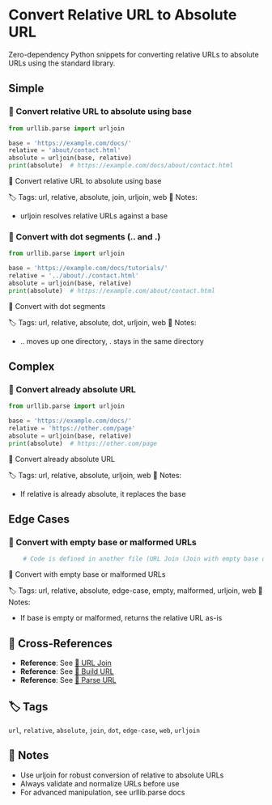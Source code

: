 # Convert Relative URL to Absolute URL

Zero-dependency Python snippets for converting relative URLs to absolute URLs using the standard library.

## Simple

### 🧩 Convert relative URL to absolute using base

```python
from urllib.parse import urljoin

base = 'https://example.com/docs/'
relative = 'about/contact.html'
absolute = urljoin(base, relative)
print(absolute)  # https://example.com/docs/about/contact.html
```

📂 Convert relative URL to absolute using base

🏷️ Tags: url, relative, absolute, join, urljoin, web
📝 Notes:
- urljoin resolves relative URLs against a base

### 🧩 Convert with dot segments (.. and .)

```python
from urllib.parse import urljoin

base = 'https://example.com/docs/tutorials/'
relative = '../about/./contact.html'
absolute = urljoin(base, relative)
print(absolute)  # https://example.com/about/contact.html
```

📂 Convert with dot segments

🏷️ Tags: url, relative, absolute, dot, urljoin, web
📝 Notes:
- .. moves up one directory, . stays in the same directory

## Complex

### 🧩 Convert already absolute URL

```python
from urllib.parse import urljoin

base = 'https://example.com/docs/'
relative = 'https://other.com/page'
absolute = urljoin(base, relative)
print(absolute)  # https://other.com/page
```

📂 Convert already absolute URL

🏷️ Tags: url, relative, absolute, urljoin, web
📝 Notes:
- If relative is already absolute, it replaces the base

## Edge Cases

### 🧩 Convert with empty base or malformed URLs

```python
    # Code is defined in another file (URL Join (Join with empty base or malformed URLs)) cited below
```

📂 Convert with empty base or malformed URLs

🏷️ Tags: url, relative, absolute, edge-case, empty, malformed, urljoin, web
📝 Notes:
- If base is empty or malformed, returns the relative URL as-is

## 🔗 Cross-References

- **Reference**: See [📂 URL Join](./url_join.md)
- **Reference**: See [📂 Build URL](./build_url.md)
- **Reference**: See [📂 Parse URL](./parse_url.md)

## 🏷️ Tags

`url`, `relative`, `absolute`, `join`, `dot`, `edge-case`, `web`, `urljoin`

## 📝 Notes

- Use urljoin for robust conversion of relative to absolute URLs
- Always validate and normalize URLs before use
- For advanced manipulation, see urllib.parse docs
